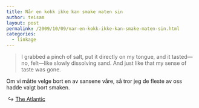 ```yaml
---
title: Når en kokk ikke kan smake maten sin
author: teisam
layout: post
permalink: /2009/10/09/nar-en-kokk-ikke-kan-smake-maten-sin.html
categories:
  - linkage
---
```

<span data-link="http://www.theatlantic.com/health/archive/2009/10/when-a-chef-cant-taste-his-food/27954/" class="extLink"></span>

> I grabbed a pinch of salt, put it directly on my tongue, and it tasted—no, felt—like slowly dissolving sand. And just like that my sense of taste was gone. 

Om vi måtte velge bort en av sansene våre, så tror jeg de fleste av oss hadde valgt bort smaken.

&#160;&#8618; [The Atlantic][1]

 [1]: http://www.theatlantic.com/health/archive/2009/10/when-a-chef-cant-taste-his-food/27954/